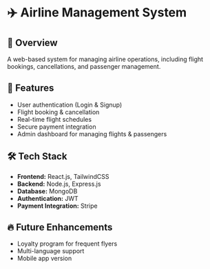 # ✈️ Airline Management System

## 📌 Overview
A web-based system for managing airline operations, including flight bookings, cancellations, and passenger management.

## 🚀 Features
- User authentication (Login & Signup)
- Flight booking & cancellation
- Real-time flight schedules
- Secure payment integration
- Admin dashboard for managing flights & passengers

## 🛠️ Tech Stack
- **Frontend:** React.js, TailwindCSS
- **Backend:** Node.js, Express.js
- **Database:** MongoDB
- **Authentication:** JWT
- **Payment Integration:** Stripe

## 🔥 Future Enhancements
- Loyalty program for frequent flyers
- Multi-language support
- Mobile app version
